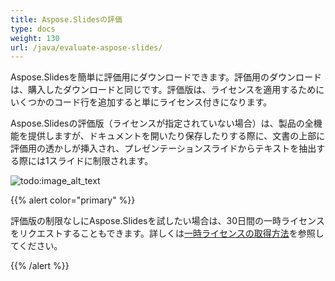 ```yaml
---
title: Aspose.Slidesの評価
type: docs
weight: 130
url: /java/evaluate-aspose-slides/
---
```



Aspose.Slidesを簡単に評価用にダウンロードできます。評価用のダウンロードは、購入したダウンロードと同じです。評価版は、ライセンスを適用するためにいくつかのコード行を追加すると単にライセンス付きになります。

Aspose.Slidesの評価版（ライセンスが指定されていない場合）は、製品の全機能を提供しますが、ドキュメントを開いたり保存したりする際に、文書の上部に評価用の透かしが挿入され、プレゼンテーションスライドからテキストを抽出する際には1スライドに制限されます。

![todo:image_alt_text](evaluate-aspose-slides_1.png)

{{% alert color="primary" %}} 

評価版の制限なしにAspose.Slidesを試したい場合は、30日間の一時ライセンスをリクエストすることもできます。詳しくは[一時ライセンスの取得方法](https://purchase.aspose.com/temporary-license)を参照してください。

{{% /alert %}}